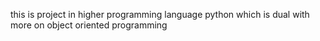 this is project in higher programming language python which is dual with more on object oriented programming
